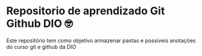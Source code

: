 # Repositorio de aprendizado Git Github DIO :nerd_face:
Este repositório tem como objetivo armazenar pastas e possíveis anotações do curso git e github da DIO
